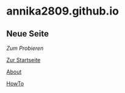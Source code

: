 # annika2809.github.io

## Neue Seite
_Zum Probieren_

[Zur Startseite](https://annika2809.github.io/)

[About](https://annika2809.github.io/about)

[HowTo](https://annika2809.github.io/howto)

